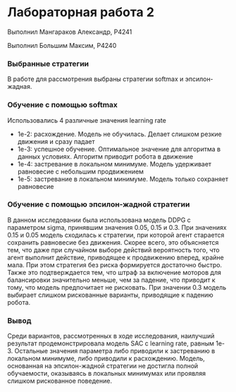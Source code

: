 # Лабораторная работа 2

Выполнил Мангараков Александр, P4241

Выполнил Большим Максим, P4240


### Выбранные стратегии

В работе для рассмотрения выбраны стратегии softmax и эпсилон-жадная.

### Обучение с помощью softmax

Использовались 4 различные значения learning rate

- 1e-2: расхождение. Модель не обучилась. Делает слишком резкие движения и сразу падает
- 1e-3: успешное обучение. Оптимальное значение для алгоритма в данных условиях. Алгоритм приводит робота в движение
- 1e-4: застревание в локальном минимуме. Модель удерживает равновесие с небольшим продвижением
- 1e-5: застревание в локальном минимуме. Модель только сохраняет равновесие

### Обучение с помощью эпсилон-жадной стратегии

В данном исследовании была использована модель DDPG с параметром sigma, принявшим значения 0.05, 0.15 и 0.3. 
При значениях 0.15 и 0.05 модель сходилась к стратегии, при которой агент старается сохранить равновесие без движения. 
Скорее всего, это объясняется тем, что даже при случайном выборе действий вероятность того, что агент выполнит действие, приводящее к продвижению вперед, крайне мала. 
При этом стратегия без риска формируется достаточно быстро. 
Также это подтверждается тем, что штраф за включение моторов для балансировки значительно меньше, чем за падение, что приводит к тому, что модель предпочитает не рисковать.
При значении 0.3 модель выбирает слишком рискованные варианты, приводящие к падению робота.

### Вывод

Среди вариантов, рассмотренных в ходе исследования, наилучший результат продемонстрировала модель SAC с learning rate, 
равным 1e-3. Остальные значения параметра либо приводили к застреванию в локальном минимуме, либо приводили к расхождению. 
Модель, основанная на эпсилон-жадной стратегии не достигла полной обучаемости, оказываясь в локальных минимумах или проявляя слишком рискованное поведение.